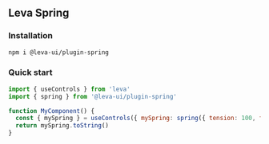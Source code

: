 ## Leva Spring

### Installation

```bash
npm i @leva-ui/plugin-spring
```

### Quick start

```jsx
import { useControls } from 'leva'
import { spring } from '@leva-ui/plugin-spring'

function MyComponent() {
  const { mySpring } = useControls({ mySpring: spring({ tension: 100, friction: 30, mass: 1 }) })
  return mySpring.toString()
}
```
